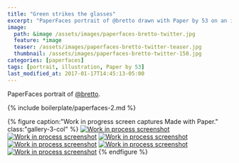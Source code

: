 ```yaml
---
title: "Green strikes the glasses"
excerpt: "PaperFaces portrait of @bretto drawn with Paper by 53 on an iPad."
image: 
  path: &image /assets/images/paperfaces-bretto-twitter.jpg 
  feature: *image
  teaser: /assets/images/paperfaces-bretto-twitter-teaser.jpg
  thumbnail: /assets/images/paperfaces-bretto-twitter-150.jpg
categories: [paperfaces]
tags: [portrait, illustration, Paper by 53]
last_modified_at: 2017-01-17T14:45:13-05:00
---
```


PaperFaces portrait of [@bretto](https://twitter.com/bretto).

{% include boilerplate/paperfaces-2.md %}

{% figure caption:"Work in progress screen captures Made with Paper." class:"gallery-3-col" %}
[![Work in process screenshot](/assets/images/paperfaces-bretto-process-1-600.jpg)](/assets/images/paperfaces-bretto-process-1-lg.jpg)
[![Work in process screenshot](/assets/images/paperfaces-bretto-process-2-600.jpg)](/assets/images/paperfaces-bretto-process-2-lg.jpg)
[![Work in process screenshot](/assets/images/paperfaces-bretto-process-3-600.jpg)](/assets/images/paperfaces-bretto-process-3-lg.jpg)
[![Work in process screenshot](/assets/images/paperfaces-bretto-process-4-600.jpg)](/assets/images/paperfaces-bretto-process-4-lg.jpg)
[![Work in process screenshot](/assets/images/paperfaces-bretto-process-5-600.jpg)](/assets/images/paperfaces-bretto-process-5-lg.jpg)
[![Work in process screenshot](/assets/images/paperfaces-bretto-process-6-600.jpg)](/assets/images/paperfaces-bretto-process-6-lg.jpg)
{% endfigure %}
